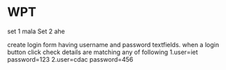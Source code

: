 # WPT

set 1
mala Set 2 ahe

create login form having username and password textfields.
when a login button click check details are
matching any of following
1.user=iet password=123
2.user=cdac password=456

